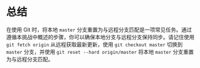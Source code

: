 # 总结

在使用 Git 时，将本地 `master` 分支重置为与远程分支匹配是一项常见任务。通过遵循本挑战中概述的步骤，你可以确保本地分支与远程分支保持同步。请记住使用 `git fetch origin` 从远程获取最新更新，使用 `git checkout master` 切换到 `master` 分支，并使用 `git reset --hard origin/master` 将本地 `master` 分支重置为与远程分支匹配。
